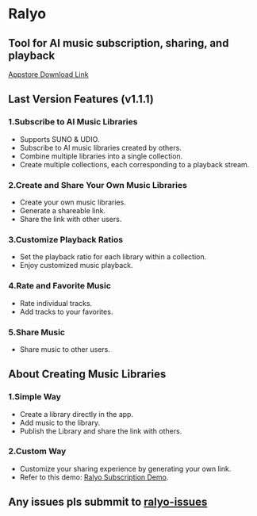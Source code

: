 # Ralyo
## Tool for AI music subscription, sharing, and playback
[Appstore Download Link](https://apps.apple.com/app/id6504747254)
## Last Version Features (v1.1.1)

### 1.Subscribe to AI Music Libraries
- Supports SUNO & UDIO.
- Subscribe to AI music libraries created by others.
- Combine multiple libraries into a single collection.
- Create multiple collections, each corresponding to a playback stream.

### 2.Create and Share Your Own Music Libraries

- Create your own music libraries.
- Generate a shareable link.
- Share the link with other users.

### 3.Customize Playback Ratios

- Set the playback ratio for each library within a collection.
- Enjoy customized music playback.

### 4.Rate and Favorite Music

- Rate individual tracks.
- Add tracks to your favorites.

### 5.Share Music

- Share music to other users.

## About Creating Music Libraries

### 1.Simple Way

- Create a library directly in the app.
- Add music to the library.
- Publish the Library and share the link with others.

### 2.Custom Way

- Customize your sharing experience by generating your own link.
- Refer to this demo: [Ralyo Subscription Demo](https://r.886996007.xyz/subscriptions/default/index.txt).
  
## Any issues pls submmit to [ralyo-issues](https://github.com/mithyer/ralyo/issues)
